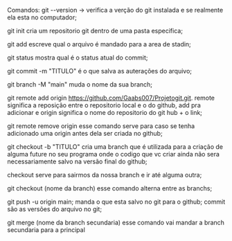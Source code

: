 Comandos:
git --version -> verifica a verção do git instalada e se realmente ela esta no computador;

git init cria um repositorio git dentro de uma pasta especifica;

git add escreve qual o arquivo é mandado para a area de stadin;

git status mostra qual é o status atual do commit;

git commit -m "TITULO" é o que salva as auterações do arquivo;

git branch -M "main" muda o nome da sua branch;

git remote add origin https://github.com/Gaabs007/Projetogit.git.
remote significa a reposição entre o repositorio local e o do github, add pra adicionar e origin significa o nome do repositorio do git hub + o link;

git remote remove origin esse comando serve para caso se tenha adicionado uma origin antes dela ser criada no github;

git checkout -b "TITULO" cria uma branch que é utilizada para a criação de alguma future no seu programa onde o codigo que vc criar ainda não sera necessariamente salvo na versão final do github;

checkout serve para sairmos da nossa branch e ir até alguma outra;

git checkout (nome da branch) esse comando alterna entre as branchs;

git push -u origin main; manda o que esta salvo no git para o github;
commit são as versões do arquivo no git;

git merge (nome da branch secundaria) esse comando vai mandar a branch secundaria para a principal